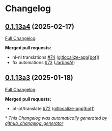 # Changelog

## [0.1.13a4](https://github.com/OpenVoiceOS/ovos-skill-volume/tree/0.1.13a4) (2025-02-17)

[Full Changelog](https://github.com/OpenVoiceOS/ovos-skill-volume/compare/0.1.13a3...0.1.13a4)

**Merged pull requests:**

- nl-nl translations [\#74](https://github.com/OpenVoiceOS/ovos-skill-volume/pull/74) ([gitlocalize-app[bot]](https://github.com/apps/gitlocalize-app))
- fix automations [\#73](https://github.com/OpenVoiceOS/ovos-skill-volume/pull/73) ([JarbasAl](https://github.com/JarbasAl))

## [0.1.13a3](https://github.com/OpenVoiceOS/ovos-skill-volume/tree/0.1.13a3) (2025-01-18)

[Full Changelog](https://github.com/OpenVoiceOS/ovos-skill-volume/compare/0.1.13...0.1.13a3)

**Merged pull requests:**

- pt-pt/translate [\#72](https://github.com/OpenVoiceOS/ovos-skill-volume/pull/72) ([gitlocalize-app[bot]](https://github.com/apps/gitlocalize-app))



\* *This Changelog was automatically generated by [github_changelog_generator](https://github.com/github-changelog-generator/github-changelog-generator)*
